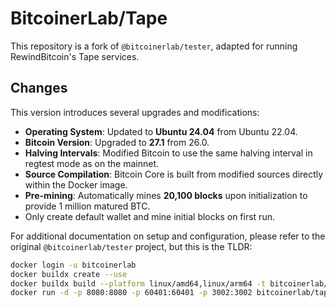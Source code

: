 # BitcoinerLab/Tape

This repository is a fork of `@bitcoinerlab/tester`, adapted for running RewindBitcoin's Tape services.

## Changes

This version introduces several upgrades and modifications:

- **Operating System**: Updated to **Ubuntu 24.04** from Ubuntu 22.04.
- **Bitcoin Version**: Upgraded to **27.1** from 26.0.
- **Halving Intervals**: Modified Bitcoin to use the same halving interval in regtest mode as on the mainnet.
- **Source Compilation**: Bitcoin Core is built from modified sources directly within the Docker image.
- **Pre-mining**: Automatically mines **20,100 blocks** upon initialization to provide 1 million matured BTC.
- Only create default wallet and mine initial blocks on first run.

For additional documentation on setup and configuration, please refer to the original `@bitcoinerlab/tester` project, but this is the TLDR:

```bash
docker login -u bitcoinerlab
docker buildx create --use
docker buildx build --platform linux/amd64,linux/arm64 -t bitcoinerlab/tape . --push
docker run -d -p 8080:8080 -p 60401:60401 -p 3002:3002 bitcoinerlab/tape
```
